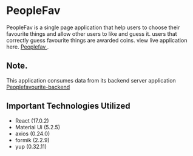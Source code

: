 # PeopleFav
PeopleFav is a single page application that help users to choose their favourite things and allow other users to like and guess it. users that correctly guess favourite things are awarded coins. view live application here. <a  href="https://peoplefav.herokuapp.com/"> Peoplefav </a> .

## Note.
This application consumes data from its backend server application <a href="https://github.com/johnnonsoBetter/peoplesfavourite_b">  Peoplefavourite-backend </a> 


## Important Technologies Utilized
* React (17.0.2)
* Material Ui (5.2.5)
* axios (0.24.0)
* formik (2.2.9)
* yup (0.32.11)

